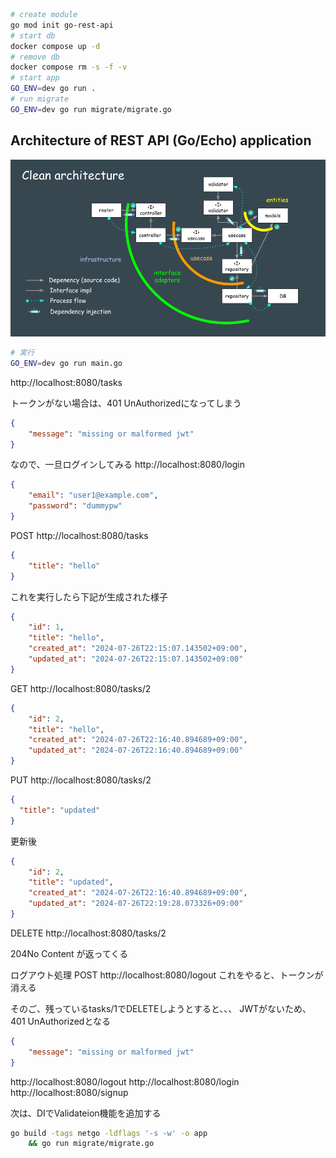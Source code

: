 ``` bash
# create module
go mod init go-rest-api
# start db
docker compose up -d
# remove db
docker compose rm -s -f -v
# start app
GO_ENV=dev go run .
# run migrate
GO_ENV=dev go run migrate/migrate.go
```
<h2 id="architecture">Architecture of REST API (Go/Echo) application</h2>

<img src="./architecture.png" width="700px"/>


```sh
# 実行
GO_ENV=dev go run main.go
```

http://localhost:8080/tasks

トークンがない場合は、401 UnAuthorizedになってしまう
```json
{
    "message": "missing or malformed jwt"
}
```

なので、一旦ログインしてみる
http://localhost:8080/login
```json
{
    "email": "user1@example.com",
    "password": "dummypw"
}
```

POST
http://localhost:8080/tasks
```json
{
    "title": "hello"
}
```

これを実行したら下記が生成された様子
```json
{
    "id": 1,
    "title": "hello",
    "created_at": "2024-07-26T22:15:07.143502+09:00",
    "updated_at": "2024-07-26T22:15:07.143502+09:00"
}
```

GET
http://localhost:8080/tasks/2
```json
{
    "id": 2,
    "title": "hello",
    "created_at": "2024-07-26T22:16:40.894689+09:00",
    "updated_at": "2024-07-26T22:16:40.894689+09:00"
}
```

PUT
http://localhost:8080/tasks/2
```json
{
  "title": "updated"
}
```

更新後
```json
{
    "id": 2,
    "title": "updated",
    "created_at": "2024-07-26T22:16:40.894689+09:00",
    "updated_at": "2024-07-26T22:19:28.073326+09:00"
}
```

DELETE
http://localhost:8080/tasks/2

204No Content
が返ってくる

ログアウト処理
POST
http://localhost:8080/logout
これをやると、トークンが消える

そのご、残っているtasks/1でDELETEしようとすると、、、
JWTがないため、401 UnAuthorizedとなる

```json
{
    "message": "missing or malformed jwt"
}
```


http://localhost:8080/logout
http://localhost:8080/login
http://localhost:8080/signup


次は、DIでValidateion機能を追加する

```sh
go build -tags netgo -ldflags '-s -w' -o app
    && go run migrate/migrate.go
```